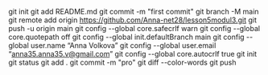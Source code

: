 git init
git add README.md
git commit -m "first commit"
git branch -M main
git remote add origin https://github.com/Anna-net28/lesson5modul3.git
git push -u origin main
git config --global core.safecrlf warn
git config --global core.quotepath off
git config --global init.defaultBranch main
git config --global user.name “Anna Volkova”
git config --global user.email “anna35.anna35.v@gmail.com”
git config --global core.autocrlf true
git init
git status
git add .
git commit -m "pro"
git diff --color-words
git push
